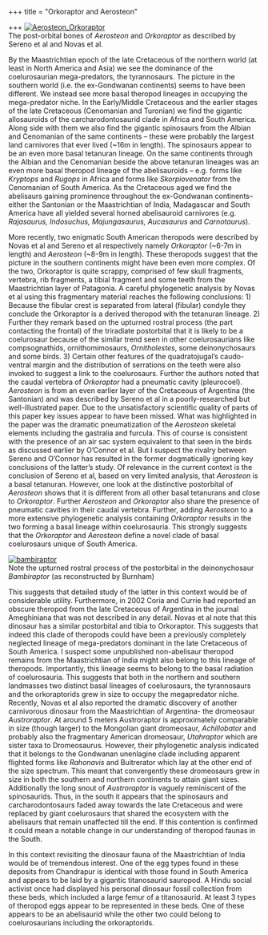 +++
title = "Orkoraptor and Aerosteon"

+++
[![Aerosteon\_Orkoraptor](https://i0.wp.com/farm4.static.flickr.com/3538/3398110954_9569ce9037_o.png)](http://www.flickr.com/photos/24766652@N05/3398110954/ "Aerosteon_Orkoraptor by somasushma, on Flickr")  
The post-orbital bones of *Aerosteon* and *Orkoraptor* as described by
Sereno et al and Novas et al.

By the Maastrichtian epoch of the late Cretaceous of the northern world
(at least in North America and Asia) we see the dominance of the
coelurosaurian mega-predators, the tyrannosaurs. The picture in the
southern world (i.e. the ex-Gondwanan continents) seems to have been
different. We instead see more basal theropod lineages in occupying the
mega-predator niche. In the Early/Middle Cretaceous and the earlier
stages of the late Cretaceous (Cenomanian and Turonian) we find the
gigantic allosauroids of the carcharodontosaurid clade in Africa and
South America. Along side with them we also find the gigantic spinosaurs
from the Albian and Cenomanian of the same continents – these were
probably the largest land carnivores that ever lived (\~16m in length).
The spinosaurs appear to be an even more basal tetanuran lineage. On the
same continents through the Albian and the Cenomanian beside the above
tetanuran lineages was an even more basal theropod lineage of the
abelisauroids – e.g. forms like *Kryptops* and *Rugops* in Africa and
forms like *Skorpiovenator* from the Cenomanian of South America. As the
Cretaceous aged we find the abelisaurs gaining prominence throughout the
ex-Gondwanan continents– either the Santonian or the Maastrichtian of
India, Madagascar and South America have all yielded several horned
abelisauroid carnivores (e.g. *Rajasaurus, Indosuchus, Majungasaurus,
Aucasaurus* and *Carnotaurus*).

More recently, two enigmatic South American theropods were described by
Novas et al and Sereno et al respectively namely *Orkoraptor* (\~6-7m in
length) and *Aerosteon* (\~8-9m in length). These theropods suggest that
the picture in the southern continents might have been even more
complex. Of the two, Orkoraptor is quite scrappy, comprised of few skull
fragments, vertebra, rib fragments, a tibial fragment and some teeth
from the Maastrichtian layer of Patagonia. A careful phylogenetic
analysis by Novas et al using this fragmentary material reaches the
following conclusions: 1) Because the fibular crest is separated from
lateral (fibular) condyle they conclude the Orkoraptor is a derived
theropod with the tetanuran lineage. 2) Further they remark based on the
upturned rostral process (the part contacting the frontal) of the
triradiate postorbital that it is likely to be a coelurosaur because of
the similar trend seen in other coelurosaurians like compsognathids,
ornithomimosaurs, *Ornitholestes*, some deinonychosaurs and some birds.
3) Certain other features of the quadratojugal’s caudo-ventral margin
and the distribution of serrations on the teeth were also invoked to
suggest a link to the coelurosaurs. Further the authors noted that the
caudal vertebra of *Orkoraptor* had a pneumatic cavity (pleurocoel).
*Aerosteon* is from an even earlier layer of the Cretaceous of Argentina
(the Santonian) and was described by Sereno et al in a poorly-researched
but well-illustrated paper. Due to the unsatisfactory scientific quality
of parts of this paper key issues appear to have been missed. What was
highlighted in the paper was the dramatic pneumatization of the
*Aerosteon* skeletal elements including the gastralia and furcula. This
of course is consistent with the presence of an air sac system
equivalent to that seen in the birds as discussed earlier by O’Connor et
al. But I suspect the rivalry between Sereno and O’Connor has resulted
in the former dogmatically ignoring key conclusions of the latter’s
study. Of relevance in the current context is the conclusion of Sereno
et al, based on very limited analysis, that *Aerosteon* is a basal
tetanuran. However, one look at the distinctive postorbital of
*Aerosteon* shows that it is different from all other basal tetanurans
and close to *Orkoraptor*. Further *Aerosteon* and *Orkoraptor* also
share the presence of pneumatic cavities in their caudal vertebra.
Further, adding *Aerosteon* to a more extensive phylogenetic analysis
containing *Orkoraptor* results in the two forming a basal lineage
within coelurosauria. This strongly suggests that the *Orkoraptor* and
*Aerosteon* define a novel clade of basal coelurosaurs unique of South
America.

[![bambiraptor](https://i2.wp.com/farm4.static.flickr.com/3576/3412420642_a66f76decf_o.png)](http://www.flickr.com/photos/24766652@N05/3412420642/ "bambiraptor by somasushma, on Flickr")  
Note the upturned rostral process of the postorbital in the
deinonychosaur *Bambiraptor* (as reconstructed by Burnham)

This suggests that detailed study of the latter in this context would be
of considerable utility. Furthermore, in 2002 Coria and Currie had
reported an obscure theropod from the late Cretaceous of Argentina in
the journal Ameghiniana that was not described in any detail. Novas et
al note that this dinosaur has a similar postorbital and tibia to
Orkoraptor. This suggests that indeed this clade of theropods could have
been a previously completely neglected lineage of mega-predators
dominant in the late Cretaceous of South America. I suspect some
unpublished non-abelisaur theropod remains from the Maastrichtian of
India might also belong to this lineage of theropods. Importantly, this
lineage seems to belong to the basal radiation of coelurosauria. This
suggests that both in the northern and southern landmasses two distinct
basal lineages of coelurosaurs, the tyrannosaurs and the orkoraptorids
grew in size to occupy the megapredator niche. Recently, Novas et al
also reported the dramatic discovery of another carnivorous dinosaur
from the Maastrichtian of Argentina- the dromeosaur *Austroraptor*. At
around 5 meters Austroraptor is approximately comparable in size (though
larger) to the Mongolian giant dromeosaur, *Achillobator* and probably
also the fragmentary American dromeosaur, *Utahraptor* which are sister
taxa to Dromeosaurus. However, their phylogenetic analysis indicated
that it belongs to the Gondwanan unenlagine clade including apparent
flighted forms like *Rahonavis* and Buitrerator which lay at the other
end of the size spectrum. This meant that convergently these dromeosaurs
grew in size in both the southern and northern continents to attain
giant sizes. Additionally the long snout of *Austroraptor* is vaguely
reminiscent of the spinosaurids. Thus, in the south it appears that the
spinosaurs and carcharodontosaurs faded away towards the late Cretaceous
and were replaced by giant coelurosaurs that shared the ecosystem with
the abelisaurs that remain unaffected till the end. If this contention
is confirmed it could mean a notable change in our understanding of
theropod faunas in the South.

In this context revisiting the dinosaur fauna of the Maastrichtian of
India would be of tremendous interest. One of the egg types found in
these deposits from Chandrapur is identical with those found in South
America and appears to be laid by a gigantic titanosaurid sauropod. A
Hindu social activist once had displayed his personal dinosaur fossil
collection from these beds, which included a large femur of a
titanosaurid. At least 3 types of theropod eggs appear to be represented
in these beds. One of these appears to be an abelisaurid while the other
two could belong to coelurosaurians including the orkoraptorids.
